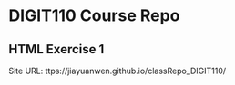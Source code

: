 # DIGIT110 Course Repo
## HTML Exercise 1

Site URL: ttps://jiayuanwen.github.io/classRepo_DIGIT110/
